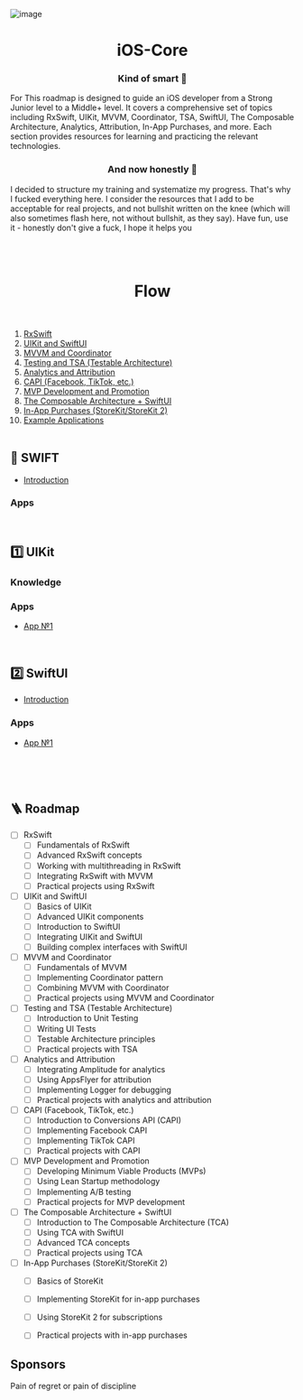 ![image](https://github.com/IliyaRahozin/iOS-Core/assets/87932769/9cc98aa3-3c32-4d3f-b56a-b2dd954ef244)

<h1 align="center"> iOS-Core </h1> 

<h3 align="center"> Kind of smart 🤢 </h3>
For This roadmap is designed to guide an iOS developer from a Strong Junior level to a Middle+ level. It covers a comprehensive set of topics including RxSwift, UIKit, MVVM, Coordinator, TSA, SwiftUI, The Composable Architecture, Analytics, Attribution, In-App Purchases, and more. Each section provides resources for learning and practicing the relevant technologies.

<h3 align="center"> And now honestly 👹 </h3>
I decided to structure my training and systematize my progress. That's why I fucked everything here. I consider the resources that I add to be acceptable for real projects, and not bullshit written on the knee (which will also sometimes flash here, not without bullshit, as they say). Have fun, use it - honestly don't give a fuck, I hope it helps you

<br> <br> <h1 align="center"> Flow </h1> <br>
1. [RxSwift](#rxswift)
2. [UIKit and SwiftUI](#uikit-and-swiftui)
3. [MVVM and Coordinator](#mvvm-and-coordinator)
4. [Testing and TSA (Testable Architecture)](#testing-and-tsa-testable-architecture)
5. [Analytics and Attribution](#analytics-and-attribution)
6. [CAPI (Facebook, TikTok, etc.)](#capi-facebook-tiktok-etc)
7. [MVP Development and Promotion](#mvp-development-and-promotion)
8. [The Composable Architecture + SwiftUI](#the-composable-architecture-swiftui)
9. [In-App Purchases (StoreKit/StoreKit 2)](#in-app-purchases-storekitstorekit-2)
10. [Example Applications](#example-applications)
<br><br>

<!-- SWIFT -->
## 🔧 SWIFT
- [Introduction](#introduction)
### Apps
<br>

<!-- UIKIT -->
## 1️⃣ UIKit
### Knowledge

### Apps
- [App №1](#introduction)
<br>

<!-- SWIFTUI -->
## 2️⃣ SwiftUI 
- [Introduction](#introduction)
### Apps
- [App №1](#introduction)




<br><br><br>
<!-- ROADMAP -->
## 🪜 Roadmap

- [ ] RxSwift
  - [ ] Fundamentals of RxSwift
  - [ ] Advanced RxSwift concepts
  - [ ] Working with multithreading in RxSwift
  - [ ] Integrating RxSwift with MVVM
  - [ ] Practical projects using RxSwift
- [ ] UIKit and SwiftUI
  - [ ] Basics of UIKit
  - [ ] Advanced UIKit components
  - [ ] Introduction to SwiftUI
  - [ ] Integrating UIKit and SwiftUI
  - [ ] Building complex interfaces with SwiftUI
- [ ] MVVM and Coordinator
  - [ ] Fundamentals of MVVM
  - [ ] Implementing Coordinator pattern
  - [ ] Combining MVVM with Coordinator
  - [ ] Practical projects using MVVM and Coordinator
- [ ] Testing and TSA (Testable Architecture)
  - [ ] Introduction to Unit Testing
  - [ ] Writing UI Tests
  - [ ] Testable Architecture principles
  - [ ] Practical projects with TSA
- [ ] Analytics and Attribution
  - [ ] Integrating Amplitude for analytics
  - [ ] Using AppsFlyer for attribution
  - [ ] Implementing Logger for debugging
  - [ ] Practical projects with analytics and attribution
- [ ] CAPI (Facebook, TikTok, etc.)
  - [ ] Introduction to Conversions API (CAPI)
  - [ ] Implementing Facebook CAPI
  - [ ] Implementing TikTok CAPI
  - [ ] Practical projects with CAPI
- [ ] MVP Development and Promotion
  - [ ] Developing Minimum Viable Products (MVPs)
  - [ ] Using Lean Startup methodology
  - [ ] Implementing A/B testing
  - [ ] Practical projects for MVP development
- [ ] The Composable Architecture + SwiftUI
  - [ ] Introduction to The Composable Architecture (TCA)
  - [ ] Using TCA with SwiftUI
  - [ ] Advanced TCA concepts
  - [ ] Practical projects using TCA
- [ ] In-App Purchases (StoreKit/StoreKit 2)
  - [ ] Basics of StoreKit
  - [ ] Implementing StoreKit for in-app purchases
  - [ ] Using StoreKit 2 for subscriptions
  - [ ] Practical projects with in-app purchases


<!-- SPONSOR -->
## Sponsors
Pain of regret or pain of discipline




